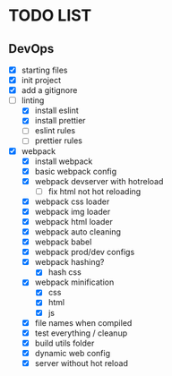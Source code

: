 # TODO LIST

## DevOps
- [x] starting files
- [x] init project
- [x] add a gitignore
- [ ] linting
	- [x] install eslint
	- [x] install prettier
	- [ ] eslint rules
	- [ ] prettier rules
- [x] webpack
	- [x] install webpack
	- [x] basic webpack config
	- [x] webpack devserver with hotreload
		- [ ] fix html not hot reloading
	- [x] webpack css loader
	- [x] webpack img loader
	- [x] webpack html loader
	- [x] webpack auto cleaning
	- [x] webpack babel
	- [x] webpack prod/dev configs
	- [x] webpack hashing?
		- [x] hash css
	- [x] webpack minification
		- [x] css
		- [x] html
		- [x] js
	- [x] file names when compiled
	- [x] test everything / cleanup
	- [x] build utils folder
	- [x] dynamic web config
	- [x] server without hot reload
